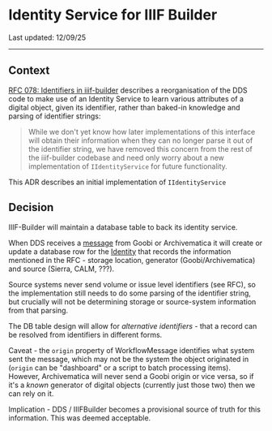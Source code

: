# Identity Service for IIIF Builder

Last updated: 12/09/25

---

## Context

[RFC 078: Identifiers in iiif-builder](https://github.com/wellcomecollection/docs/tree/main/rfcs/078-identifiers-in-iiif-builder) describes a reorganisation of the DDS code to make use of an Identity Service to learn various attributes of a digital object, given its identifier, rather than baked-in knowledge and parsing of identifier strings:

> While we don't yet know how later implementations of this interface will obtain their information when they can no longer parse it out of the identifier string, we have removed this concern from the rest of the iiif-builder codebase and need only worry about a new implementation of `IIdentityService` for future functionality.

This ADR describes an initial implementation of `IIdentityService`

## Decision

IIIF-Builder will maintain a database table to back its identity service.

When DDS receives a [message](https://github.com/wellcomecollection/iiif-builder/blob/main/src/Wellcome.Dds/Wellcome.Dds.Common/WorkflowMessage.cs) from Goobi or Archivematica it will create or update a database row for the [Identity](https://github.com/wellcomecollection/iiif-builder/blob/5e980f358791999ae2632b75515c10f03e99ff4f/src/Wellcome.Dds/Wellcome.Dds.Common/DdsIdentity.cs) that records the information mentioned in the RFC - storage location, generator (Goobi/Archivematica) and source (Sierra, CALM, ???).

Source systems never send volume or issue level identifiers (see RFC), so the implementation still needs to do some parsing of the identifier string, but crucially will not be determining storage or source-system information from that parsing.

The DB table design will allow for _alternative identifiers_ - that a record can be resolved from identifiers in different forms.

Caveat - the `origin` property of WorkflowMessage identifies what system sent the message, which may not be the system the object originated in (`origin` can be "dashboard" or a script to batch processing items). However, Archivematica will never send a Goobi origin or vice versa, so if it's a _known_ generator of digital objects (currently just those two) then we can rely on it.

Implication - DDS / IIIFBuilder becomes a provisional source of truth for this information. This was deemed acceptable.